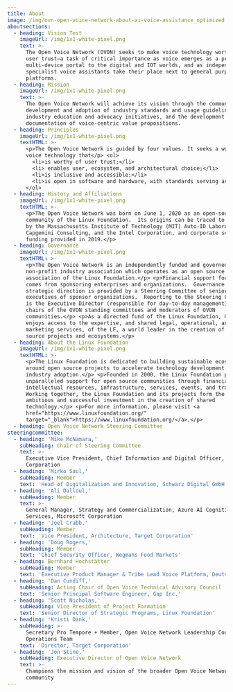 ```yaml
---
title: About
image: /img/ovn-open-voice-network-about-ai-voice-assistance_optimized.jpg
aboutsections:
  - heading: Vision Test
    imageUrl: /img/1x1-white-pixel.png
    text: >-
      The Open Voice Network (OVON) seeks to make voice technology worthy of
      user trust—a task of critical importance as voice emerges as a primary,
      multi-device portal to the digital and IOT worlds, and as independent,
      specialist voice assistants take their place next to general purpose
      platforms.
  - heading: Mission
    imageUrl: /img/1x1-white-pixel.png
    text: >-
      The Open Voice Network will achieve its vision through the communal
      development and adoption of industry standards and usage guidelines,
      industry education and advocacy initiatives, and the development and
      documentation of voice-centric value propositions.
  - heading: Principles
    imageUrl: /img/1x1-white-pixel.png
    textHTML: >-
      <p>The Open Voice Network is guided by four values. It seeks a world of
      voice technology that</p> <ol>
        <li>is worthy of user trust;</li>
        <li> enables user, ecosystem, and architectural choice;</li>
        <li>is inclusive and accessible;</li>
        <li>is open in software and hardware, with standards serving as a foundation for commercial differentiation.</li>
      </ol>
  - heading: History and Affiliations
    imageUrl: /img/1x1-white-pixel.png
    textHTML: >-
      <p>The Open Voice Network was born on June 1, 2020 as an open-source
      community of the Linux Foundation.  Its origins can be traced to research
      by the Massachusetts Institute of Technology (MIT) Auto-ID Laboratory,
      Capgemini Consulting, and the Intel Corporation, and corporate seed
      funding provided in 2019.</p>
  - heading: Governance
    imageUrl: /img/1x1-white-pixel.png
    textHTML: >-
      <p>The Open Voice Network is an independently funded and governed
      non-profit industry association which operates as an open source
      association of the Linux Foundation.</p> <p>Financial support for OVON
      comes from sponsoring enterprises and organizations.  Governance and
      strategic direction is provided by a Steering Committee of senior
      executives of sponsor organizations.  Reporting to the Steering Committee
      is the Executive Director (responsible for day-to-day management), and the
      chairs of the OVON standing committees and moderators of OVON
      communities.</p> <p>As a directed fund of the Linux Foundation, OVON
      enjoys access to the expertise, and shared legal, operational, and
      marketing services, of the LF, a world leader in the creation of open
      source projects and ecosystems.</p>
  - heading: About the Linux Foundation
    imageUrl: /img/1x1-white-pixel.png
    textHTML: >-
      <p>The Linux Foundation is dedicated to building sustainable ecosystems
      around open source projects to accelerate technology development and
      industry adoption.</p> <p>Founded in 2000, the Linux Foundation provides
      unparalleled support for open source communities through financial and
      intellectual resources, infrastructure, services, events, and training.
      Working together, the Linux Foundation and its projects form the most
      ambitious and successful investment in the creation of shared
      technology.</p> <p>For more information, please visit <a
      href="https://www.linuxfoundation.org/"
      target="_blank">https://www.linuxfoundation.org/</a>.</p>
  - heading: Open Voice Network Steering Committee
steeringcommittee:
  - heading: 'Mike McNamara,'
    subHeading: Chair of Steering Committee
    text: >-
      Executive Vice President, Chief Information and Digital Officer, Target
      Corporation
  - heading: 'Mirko Saul,'
    subHeading: Member
    text: 'Head of Digitalization and Innovation, Schwarz Digital GmbH & Co., KG'
  - heading: 'Ali Dalloul,'
    subHeading: Member
    text: >-
      General Manager, Strategy and Commercialization, Azure AI Cognitive
      Services, Microsoft Corporation
  - heading: 'Joel Crabb,'
    subHeading: Member
    text: 'Vice President, Architecture, Target Corporation'
  - heading: 'Doug Rogers,'
    subHeading: Member
    text: 'Chief Security Officer, Wegmans Food Markets'
  - heading: Bernhard Hochstätter
    subHeading: Member
    text: 'Executive Product Manager & Tribe Lead Voice Platform, Deutsche Telekom'
  - heading: 'Dan Cundiff,'
    subHeading: Acting Chair of Open Voice Technical Advisory Council
    text: 'Senior Principal Software Engineer, Gap Inc.'
  - heading: 'Scott Nicholas,'
    subHeading: Vice President of Project Formation
    text: 'Senior Director of Strategic Programs, Linux Foundation'
  - heading: 'Kristi Dank,'
    subHeading: >-
      Secretary Pro Tempore + Member, Open Voice Network Leadership Council and
      Operations Team
    text: 'Director, Target Corporation'
  - heading: 'Jon Stine,'
    subHeading: Executive Director of Open Voice Network
    text: >-
      Champions the mission and vision of the broader Open Voice Network
      community
---
```


